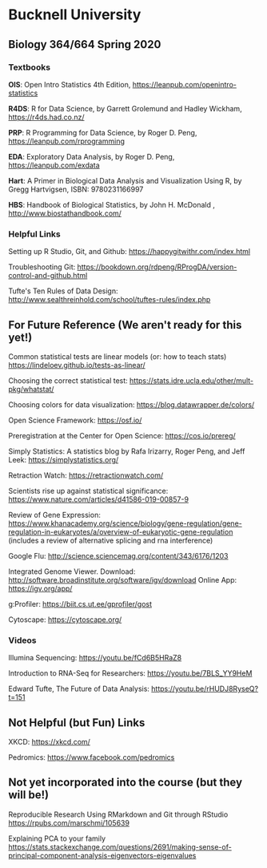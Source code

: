 # Bucknell University
## Biology 364/664 Spring 2020

### Textbooks

**OIS**: Open Intro Statistics 4th Edition, https://leanpub.com/openintro-statistics

**R4DS**: R for Data Science, by Garrett Grolemund and Hadley Wickham, https://r4ds.had.co.nz/

**PRP**: R Programming for Data Science, by Roger D. Peng, https://leanpub.com/rprogramming

**EDA**: Exploratory Data Analysis, by Roger D. Peng, https://leanpub.com/exdata

**Hart**: A Primer in Biological Data Analysis and Visualization Using R, by Gregg Hartvigsen, ISBN: 9780231166997

**HBS**: Handbook of Biological Statistics, by John H. McDonald , http://www.biostathandbook.com/

### Helpful Links

Setting up R Studio, Git, and Github:
https://happygitwithr.com/index.html

Troubleshooting Git:
https://bookdown.org/rdpeng/RProgDA/version-control-and-github.html

Tufte's Ten Rules of Data Design: 
http://www.sealthreinhold.com/school/tuftes-rules/index.php

## For Future Reference (We aren't ready for this yet!)

Common statistical tests are linear models (or: how to teach stats) 
https://lindeloev.github.io/tests-as-linear/

Choosing the correct statistical test:
https://stats.idre.ucla.edu/other/mult-pkg/whatstat/

Choosing colors for data visualization:
https://blog.datawrapper.de/colors/

Open Science Framework: 
https://osf.io/

Preregistration at the Center for Open Science: 
https://cos.io/prereg/

Simply Statistics: 
A statistics blog by Rafa Irizarry, Roger Peng, and Jeff Leek: 
https://simplystatistics.org/

Retraction Watch: 
https://retractionwatch.com/

Scientists rise up against statistical significance: 
https://www.nature.com/articles/d41586-019-00857-9

Review of Gene Expression: 
https://www.khanacademy.org/science/biology/gene-regulation/gene-regulation-in-eukaryotes/a/overview-of-eukaryotic-gene-regulation
(includes a review of alternative splicing and rna interference)

Google Flu: http://science.sciencemag.org/content/343/6176/1203

Integrated Genome Viewer. 
Download: http://software.broadinstitute.org/software/igv/download 
Online App: https://igv.org/app/

g:Profiler:
https://biit.cs.ut.ee/gprofiler/gost

Cytoscape: 
https://cytoscape.org/

### Videos

Illumina Sequencing: 
https://youtu.be/fCd6B5HRaZ8

Introduction to RNA-Seq for Researchers: 
https://youtu.be/7BLS_YY9HeM

Edward Tufte, The Future of Data Analysis: 
https://youtu.be/rHUDJ8RyseQ?t=151

## Not Helpful (but Fun) Links

XKCD:
https://xkcd.com/

Pedromics: 
https://www.facebook.com/pedromics

## Not yet incorporated into the course (but they will be!)

Reproducible Research Using RMarkdown and Git through RStudio
https://rpubs.com/marschmi/105639

Explaining PCA to your family 
https://stats.stackexchange.com/questions/2691/making-sense-of-principal-component-analysis-eigenvectors-eigenvalues

